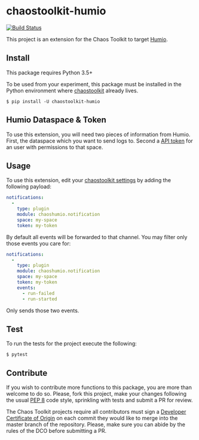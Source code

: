 # chaostoolkit-humio

[![Build Status](https://travis-ci.org/chaostoolkit-incubator/chaostoolkit-humio.svg?branch=master)](https://travis-ci.org/chaostoolkit-incubator/chaostoolkit-humio)

This project is an extension for the Chaos Toolkit to target [Humio][humio].

[humio]: https://www.humio.com/

## Install

This package requires Python 3.5+

To be used from your experiment, this package must be installed in the Python
environment where [chaostoolkit][] already lives.

[chaostoolkit]: https://github.com/chaostoolkit/chaostoolkit

```
$ pip install -U chaostoolkit-humio
```

## Humio Dataspace & Token

To use this extension, you will need two pieces of information from Humio.
First, the dataspace which you want to send logs to. Second a [API token][token]
for an user with permissions to that space.

[token]: https://cloud.humio.com/docs/http-api/index.html#api-token

## Usage

To use this extension, edit your [chaostoolkit settings][settings] by adding the
following payload:

[settings]: http://chaostoolkit.org/reference/usage/settings/

```yaml
notifications:
  -
    type: plugin
    module: chaoshumio.notification
    space: my-space
    token: my-token
```

By default all events will be forwarded to that channel. You may filter only
those events you care for:


```yaml
notifications:
  -
    type: plugin
    module: chaoshumio.notification
    space: my-space
    token: my-token
    events:
      - run-failed
      - run-started
```

Only sends those two events.

## Test

To run the tests for the project execute the following:

```
$ pytest
```

## Contribute

If you wish to contribute more functions to this package, you are more than
welcome to do so. Please, fork this project, make your changes following the
usual [PEP 8][pep8] code style, sprinkling with tests and submit a PR for
review.

[pep8]: https://pycodestyle.readthedocs.io/en/latest/

The Chaos Toolkit projects require all contributors must sign a
[Developer Certificate of Origin][dco] on each commit they would like to merge
into the master branch of the repository. Please, make sure you can abide by
the rules of the DCO before submitting a PR.

[dco]: https://github.com/probot/dco#how-it-works